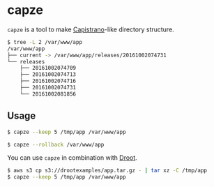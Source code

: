 capze
======

`capze` is a tool to make [Capistrano](http://capistranorb.com/)-like directory structure.

```bash
$ tree -L 2 /var/www/app
/var/www/app
├── current -> /var/www/app/releases/20161002074731
└── releases
    ├── 20161002074709
    ├── 20161002074713
    ├── 20161002074716
    ├── 20161002074731
    └── 20161002081856
```

## Usage

```bash
$ capze --keep 5 /tmp/app /var/www/app

$ capze --rollback /var/www/app
```

You can use `capze` in combination with [Droot](https://github.com/yuuki/droot).

```bash
$ aws s3 cp s3://drootexamples/app.tar.gz - | tar xz -C /tmp/app
$ capze --keep 5 /tmp/app /var/www/app
```
